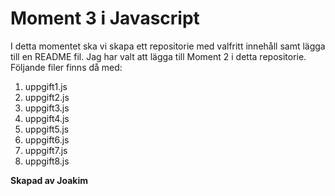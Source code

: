 # Moment 3 i Javascript

I detta momentet ska vi skapa ett repositorie med valfritt innehåll samt lägga till en README fil. Jag har valt att lägga till Moment 2 i detta repositorie. Följande filer finns då med:
1. uppgift1.js
2. uppgift2.js
3. uppgift3.js
4. uppgift4.js
5. uppgift5.js
6. uppgift6.js
7. uppgift7.js
8. uppgift8.js

**Skapad av Joakim**
